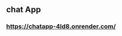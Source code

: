 <h2>chat App</h2>
<h3><a href="https://chatapp-4ld8.onrender.com/">https://chatapp-4ld8.onrender.com/</a></h3>
